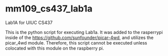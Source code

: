# mm109_cs437_lab1a
Lab1A for UIUC CS437

This is the python script for executing Lab1a. It was added to the rasperrypi inside of the https://github.com/sunfounder/picar-4wd, and utilizes the picar_4wd module. Therefore, this script cannot be executed unless colocated with this module on the raspberry pi. 
